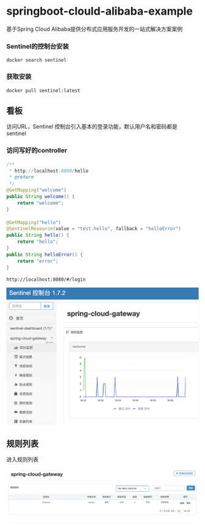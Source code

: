 # springboot-clould-alibaba-example
基于Spring Cloud Alibaba提供分布式应用服务开发的一站式解决方案案例
### Sentinel的控制台安装
    docker search sentinel
### 获取安装
    docker pull sentinel:latest
## 看板
访问URL，Sentinel 控制台引入基本的登录功能，默认用户名和密码都是 sentinel 
### 访问写好的controller
```Java
/**
 * http://localhost:8090/hello
 * @return
 */
@GetMapping("welcome")
public String welcome() {
    return "welcome";
}

@GetMapping("hello")
@SentinelResource(value = "test.hello", fallback = "helloError")
public String hello() {
    return "hello";
}
public String helloError() {
    return "error";
}
```

    http://localhost:8080/#/login    
![img](screenshoot/centinel/board.png)

## 规则列表
进入规则列表

![img](screenshoot/centinel/rulelist.png)
